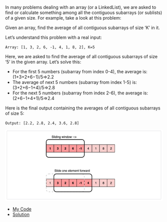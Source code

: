 In many problems dealing with an array (or a LinkedList), we are asked to find or calculate something among all the contiguous subarrays (or sublists) of a given size. For example, take a look at this problem:

Given an array, find the average of all contiguous subarrays of size ‘K’ in it.

Let’s understand this problem with a real input:

```avro protocol
Array: [1, 3, 2, 6, -1, 4, 1, 8, 2], K=5
```
Here, we are asked to find the average of all contiguous subarrays of size ‘5’ in the given array. Let’s solve this:

- For the first 5 numbers (subarray from index 0-4), the average is:(1+3+2+6−1)/5=>2.2
- The average of next 5 numbers (subarray from index 1-5) is:(3+2+6−1+4)/5=>2.8
- For the next 5 numbers (subarray from index 2-6), the average is: (2+6−1+4+1)/5=>2.4

Here is the final output containing the averages of all contiguous subarrays of size 5:

```
Output: [2.2, 2.8, 2.4, 3.6, 2.8]
```

![img.png](img.png)

- [My Code](MyCode.java)
- [Solution](Solution.java)

